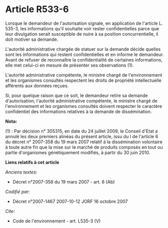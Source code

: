 # Article R533-6

Lorsque le demandeur de l'autorisation signale, en application de l'article L. 535-3, les informations qu'il souhaite voir
rester confidentielles parce que leur divulgation serait susceptible de nuire à sa position concurrentielle, il doit motiver
sa demande.

L'autorité administrative chargée de statuer sur la demande décide quelles sont les informations qui restent confidentielles
et en informe le demandeur. Avant de refuser de reconnaître la confidentialité de certaines informations, elle met celui-ci
en mesure de présenter ses observations (1).

L'autorité administrative compétente, le ministre chargé de l'environnement et les organismes consultés respectent les droits
de propriété intellectuelle afférents aux données reçues.

Si, pour quelque raison que ce soit, le demandeur retire sa demande d'autorisation, l'autorité administrative compétente, le
ministre chargé de l'environnement et les organismes consultés doivent respecter le caractère confidentiel des informations
relatives à la demande de dissémination.

**Nota:**

(1) : Par décision n° 305315, en date du 24 juillet 2009, le Conseil d'Etat a annulé les deux premiers alinéas du présent
article, issu du I de l'article 6 du décret n° 2007-358 du 19 mars 2007 relatif à la dissémination volontaire à toute autre
fin que la mise sur le marché de produits composés en tout ou partie d'organismes génétiquement modifiés, à partir du 30 juin
2010.

**Liens relatifs à cet article**

_Anciens textes_:

  - Décret  n°2007-358 du 19 mars 2007 - art. 6 (Ab)

_Codifié par_:

  - Décret n°2007-1467 2007-10-12 JORF 16 octobre 2007

_Cite_:

  - Code de l'environnement - art. L535-3 (V)
